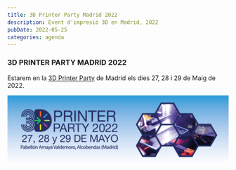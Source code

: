```yaml
---
title: 3D Printer Party Madrid 2022
description: Event d'impresió 3D en Madrid, 2022
pubDate: 2022-05-25
categories: agenda
---
```


### 3D PRINTER PARTY MADRID 2022

Estarem en la [3D Printer Party](https://3dprinterparty.es/) de Madrid els dies 27, 28 i 29 de Maig de 2022.

 ![](images/image-1024x320.png)
